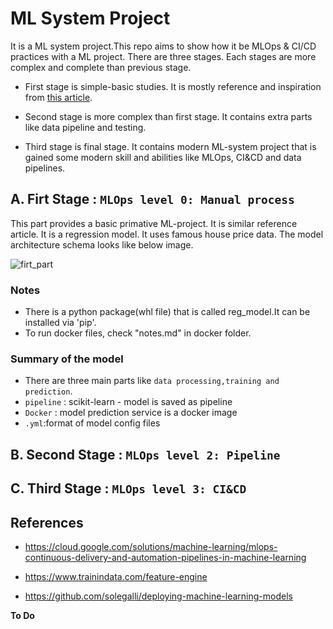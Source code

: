 # ML System Project

It is a ML system project.This repo aims to show how it be MLOps & CI/CD practices with a ML project. There are three stages. Each stages are more complex and complete than previous stage.

- First stage is simple-basic studies. It is mostly reference and inspiration from [this article](https://cloud.google.com/solutions/machine-learning/mlops-continuous-delivery-and-automation-pipelines-in-machine-learning).

- Second stage is more complex than first stage. It contains extra parts like data pipeline and testing.

- Third stage is final stage. It contains modern ML-system project that is gained some modern skill and abilities like MLOps, CI&CD and data pipelines.

## A. Firt Stage : `MLOps level 0: Manual process`

This part provides a basic primative ML-project. It is similar reference article. It is a regression model. It uses famous house price data. The model architecture schema looks like below image.

![firt_part](https://cloud.google.com/solutions/images/mlops-continuous-delivery-and-automation-pipelines-in-machine-learning-2-manual-ml.svg)

### Notes

- There is a python package(whl file) that is called reg_model.It can be installed via 'pip'.
- To run docker files, check "notes.md" in docker folder.

### Summary of the model

- There are three main parts like `data processing,training and prediction`.
- `pipeline` : scikit-learn - model is saved as pipeline
- `Docker` : model prediction service is a docker image  
- `.yml`:format of model config files

## B. Second Stage : `MLOps level 2: Pipeline`

## C. Third Stage : `MLOps level 3: CI&CD`

## References

- <https://cloud.google.com/solutions/machine-learning/mlops-continuous-delivery-and-automation-pipelines-in-machine-learning>

- <https://www.trainindata.com/feature-engine>

- <https://github.com/solegalli/deploying-machine-learning-models>


**To Do**
